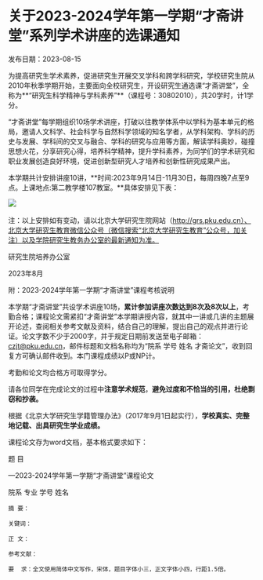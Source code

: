 # 关于2023-2024学年第一学期“才斋讲堂”系列学术讲座的选课通知

发布日期：2023-08-15

为提高研究生学术素养，促进研究生开展交叉学科和跨学科研究，学校研究生院从2010年秋季学期开始，主要面向全校研究生，开设研究生通选课“才斋讲堂”，全称为**“研究生科学精神与学科素养”**（课程号：30802010），共20学时，计1学分。

“才斋讲堂”每学期组织10场学术讲座，打破以往教学体系中以学科为基本单元的格局，邀请人文科学、社会科学与自然科学领域的知名学者，从学科架构、学科的历史与发展、学科间的交叉与融合、学科的研究与应用等方面，解读学科奥妙，碰撞思想火花，分享研究心得，培养科学精神，提升学科素养，为同学们的学术研究和职业发展创造良好环境，促进创新型研究人才培养和创新性研究成果产出。

本学期共计安排讲座10讲，**时间:2023年9月14日-11月30日，每周四晚7点至9点。上课地点:第二教学楼107教室。**具体安排见下表：

​![](image-20230831153659-mvxbygt.png)​

注：以上安排如有变动，请以北京大学研究生院网站（http://grs.pku.edu.cn）、北京大学研究生教育微信公众号（微信搜索“北京大学研究生教育”公众号，加关注）以及学院研究生教务办公室的最新通知为准。

研究生院培养办公室

2023年8月

附：2023-2024学年第一学期“才斋讲堂”课程考核说明

本学期“才斋讲堂”共设学术讲座10场，**累计参加讲座次数达到8次及8次以上**，考勤合格；课程论文需紧扣“才斋讲堂”本学期讲授内容，就其中一讲或几讲的主题展开论述，查阅相关参考文献及资料，结合自己的理解，提出自己的观点并进行论证。论文字数不少于2000字，并于规定日期前发送至电子邮箱：czjt@pku.edu.cn，邮件标题和文档名称均为“院系 学号 姓名 才斋论文”，收到回复方可确认邮件收到。本门课程成绩以P或NP计。

考勤和论文均合格方可取得学分。

请各位同学在完成论文的过程中**注意学术规范**，**避免过度和不恰当的引用，杜绝剽窃和抄袭。**

根据《北京大学研究生学籍管理办法》（2017年9月1日起实行），**学校真实、完整地记载、出具研究生学业成绩。**

课程论文存为word文档，基本格式要求如下：

题  目

––2023-2024学年第一学期“才斋讲堂”课程论文

院系  专业  学号  姓名

    摘 要：

    关键词：

    正 文：

    参考文献：

    要  求：全文使用简体中文写作，宋体，题目字体小三，正文字体小四，行距1.5倍。
